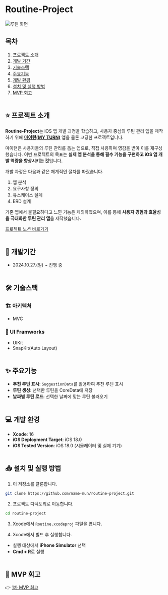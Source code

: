 # Routine-Project
![루틴 화면](https://github.com/user-attachments/assets/faa19f69-0aab-45c8-91fd-48c433639b26)

## 목차
1. [프로젝트 소개](#star-프로젝트-소개)
2. [개발 기간](#calendar-개발기간)
3. [기술스택](#hammer_and_wrench-기술스택)
5. [주요기능](#sparkles-주요기능)
6. [개발 환경](#computer-개발-환경)
7. [설치 및 실행 방법](#inbox_tray-설치-및-실행-방법)
8. [MVP 회고](#speech_balloon-mvp-회고)
<br><br>

## :star: 프로젝트 소개
**Routine-Project**는 iOS 앱 개발 과정을 학습하고, 사용자 중심의 루틴 관리 앱을 제작하기 위해 **[마이턴(MY TURN)](https://apps.apple.com/kr/app/%EB%A7%88%EC%9D%B4%ED%84%B4-%EB%B3%B4%EB%93%9C%EA%B2%8C%EC%9E%84-%EA%B0%99%EC%9D%80-%EB%A3%A8%ED%8B%B4%EA%B4%80%EB%A6%AC/id6463494452)** 앱을 클론 코딩한 프로젝트입니다.

마이턴은 사용자들의 루틴 관리를 돕는 앱으로, 직접 사용하며 영감을 받아 이를 재구성했습니다. 이번 프로젝트의 목표는 **실제 앱 분석을 통해 필수 기능을 구현하고 iOS 앱 개발 역량을 향상시키는 것**입니다.

개발 과정은 다음과 같은 체계적인 절차를 따랐습니다.  
1. 앱 분석  
2. 요구사항 정의  
3. 유스케이스 설계  
4. ERD 설계  

기존 앱에서 불필요하다고 느낀 기능은 제외하였으며, 이를 통해 **사용자 경험과 효율성을 극대화한 루틴 관리 앱**을 제작했습니다.

[프로젝트 노션 바로가기](https://ceo-mun.notion.site/APP-12c94a7d357680c5b9fcd0816655f0a5)
<br><br>
## :calendar: 개발기간
- 2024.10.27.(일) ~ 진행 중
<br><br>
## :hammer_and_wrench: 기술스택

### :building_construction: 아키텍처
- MVC

### :art: UI Framworks
- UIKit
- SnapKit(Auto Layout)
<br><br>

## :sparkles: 주요기능
- **추천 루틴 표시**: `SuggestionData`를 활용하여 추천 루틴 표시
- **루틴 생성**: 선택한 루틴을 CoreData에 저장
- **날짜별 루틴 로드**: 선택한 날짜에 맞는 루틴 불러오기
<br><br>

## :computer: 개발 환경
- **Xcode**: 16
- **iOS Deployment Target**: iOS 18.0
- **iOS Tested Version**: iOS 18.0 (시뮬레이터 및 실제 기기)
<br><br>
## :inbox_tray: 설치 및 실행 방법
1. 이 저장소를 클론합니다.
```bash
git clone https://github.com/name-mun/routine-project.git
```
2. 프로젝트 디렉토리로 이동합니다.
```bash
cd routine-project

```
3. Xcode에서 `Routine.xcodeproj` 파일을 엽니다.

4. Xcode에서 빌드 후 실행합니다.
- 실행 대상에서 **iPhone Simulator** 선택
- **Cmd + R**로 실행
<br><br>

## :speech_balloon: MVP 회고
👉 [1차 MVP 회고](https://ceo-mun.notion.site/1-MVP-KPT-2024-12-15-49662e7788c949a5a46e103c51343ff5)


